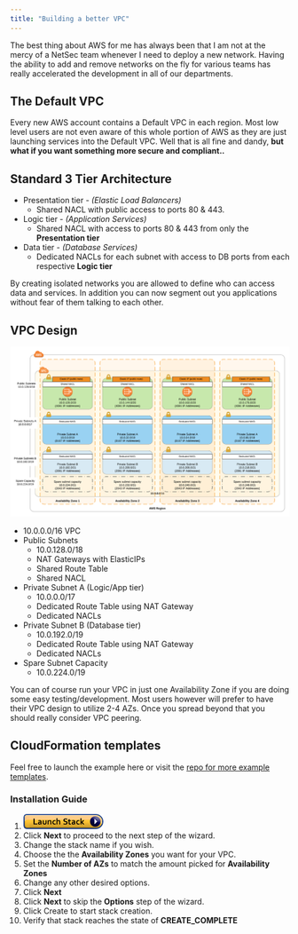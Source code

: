```yaml
---
title: "Building a better VPC"
---
```

The best thing about AWS for me has always been that I am not at the mercy of a NetSec team whenever I need to deploy a new network. Having the ability to add and remove networks on the fly for various teams has really accelerated the development in all of our departments.

## The Default VPC
Every new AWS account contains a Default VPC in each region. Most low level users are not even aware of this whole portion of AWS as they are just launching services into the Default VPC. Well that is all fine and dandy, **but what if you want something more secure and compliant..**

## Standard 3 Tier Architecture
* Presentation tier - _(Elastic Load Balancers)_
  * Shared NACL with public access to ports 80 & 443.
* Logic tier - _(Application Services)_
  * Shared NACL with access to ports 80 & 443 from only the **Presentation tier**
* Data tier - _(Database Services)_
  * Dedicated NACLs for each subnet with access to DB ports from each respective **Logic tier**

By creating isolated networks you are allowed to define who can access data and services. In addition you can now segment out you applications without fear of them talking to each other.

## VPC Design

![AWS three-tier vpc](/assets/images/CSCAWSVPC.png)
* 10.0.0.0/16 VPC
* Public Subnets
  * 10.0.128.0/18
  * NAT Gateways with ElasticIPs
  * Shared Route Table
  * Shared NACL
* Private Subnet A (Logic/App tier)
  * 10.0.0.0/17
  * Dedicated Route Table using NAT Gateway
  * Dedicated NACLs
* Private Subnet B (Database tier)
  * 10.0.192.0/19
  * Dedicated Route Table using NAT Gateway
  * Dedicated NACLs
* Spare Subnet Capacity
  * 10.0.224.0/19

You can of course run your VPC in just one Availability Zone if you are doing some easy testing/development. Most users however will prefer to have their VPC design to utilize 2-4 AZs. Once you spread beyond that you should really consider VPC peering.

## CloudFormation templates
Feel free to launch the example here or visit the [repo for more example templates](https://github.com/kbcaleb/aws-cf-templates/).

### Installation Guide
1. [![aws vpc cloudformation template](/assets/images/cloudformation-launch-stack.png)](https://console.aws.amazon.com/cloudformation/home#/stacks/new?stackName=BaseNetwork&templateURL=https://s3.amazonaws.com/kbcaleb-aws-cf-templates/latest/./vpc/vpc.yaml)
1. Click **Next** to proceed to the next step of the wizard.
1. Change the stack name if you wish.
1. Choose the the **Availability Zones** you want for your VPC.
1. Set the **Number of AZs** to match the amount picked for **Availability Zones**
1. Change any other desired options.
1. Click **Next**
1. Click **Next** to skip the **Options** step of the wizard.
1. Click Create to start stack creation.
1. Verify that stack reaches the state of **CREATE_COMPLETE**
